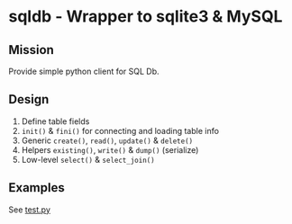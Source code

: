 # sqldb - Wrapper to sqlite3 & MySQL

## Mission

Provide simple python client for SQL Db.

## Design

1. Define table fields
2. `init()` & `fini()` for connecting and loading table info
3. Generic `create()`, `read()`, `update()` & `delete()`
4. Helpers `existing()`, `write()` & `dump()` (serialize)
5. Low-level `select()` & `select_join()`

## Examples

See [test.py](https://github.com/avitalyahel/sqldb/blob/master/test.py)

